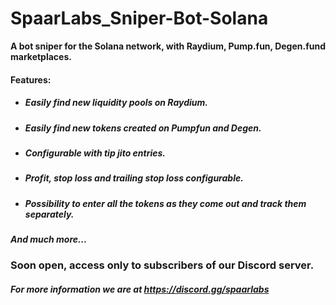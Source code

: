 # SpaarLabs_Sniper-Bot-Solana

**A bot sniper for the Solana network, with Raydium, Pump.fun, Degen.fund marketplaces.**

#### **Features:**

 - ##### **Easily find new liquidity pools on Raydium.**
 - ##### **Easily find new tokens created on Pumpfun and Degen.**
 - ##### **Configurable with tip jito entries.**
 - ##### **Profit, stop loss and trailing stop loss configurable.**
 - ##### **Possibility to enter all the tokens as they come out and track them separately.**
 ##### **And much more...**


### Soon open, access only to subscribers of our Discord server.


#### *For more information we are at https://discord.gg/spaarlabs*
